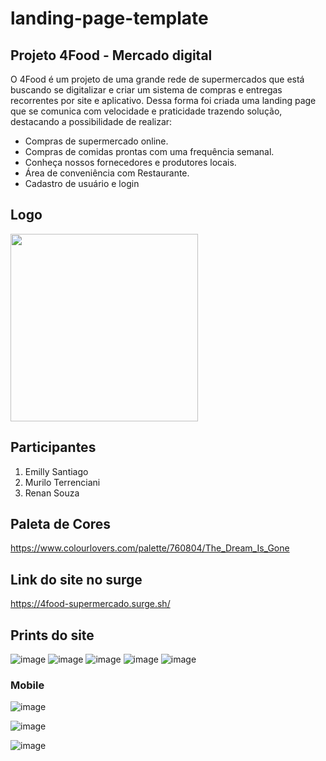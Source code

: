 # landing-page-template

## Projeto 4Food - Mercado digital
O 4Food é um projeto de uma grande rede de supermercados que está buscando se digitalizar e criar um sistema de compras e entregas recorrentes por site e aplicativo. Dessa forma foi criada uma landing page que se comunica com velocidade e praticidade trazendo solução, destacando a possibilidade de realizar: 

* Compras de supermercado online. 
* Compras de comidas prontas com uma frequência semanal.
* Conheça nossos fornecedores e produtores locais.
* Área de conveniência com Restaurante. 
* Cadastro de usuário e login

## Logo
<img width="300" src="https://user-images.githubusercontent.com/84817937/131926389-6f0332f7-7ac9-437f-b006-416c23122ac4.png"/>

## Participantes
1. Emilly Santiago
2. Murilo Terrenciani
3. Renan Souza

## Paleta de Cores
https://www.colourlovers.com/palette/760804/The_Dream_Is_Gone

## Link do site no surge
https://4food-supermercado.surge.sh/

## Prints do site
![image](https://user-images.githubusercontent.com/84817937/132143389-d61140b0-cdd2-42df-a80b-0495f6ebdb17.png)
![image](https://user-images.githubusercontent.com/84817937/132143393-e6771d22-97c8-4fc3-bec7-2364c2e2b035.png)
![image](https://user-images.githubusercontent.com/84817937/132143398-626eeeb1-dbbd-490f-9c5c-ac5301de46d6.png)
![image](https://user-images.githubusercontent.com/84817937/132143404-55fa5fab-c285-419c-93c3-74a5897b4d6d.png)
![image](https://user-images.githubusercontent.com/84817937/132143446-07e38ac8-63bd-478b-b9d9-1994a9c9b57f.png)
### Mobile 
![image](https://user-images.githubusercontent.com/84817937/132144134-f8e5060f-7466-4c9f-a3c5-4077a3ad2df8.png)

![image](https://user-images.githubusercontent.com/84817937/132144153-4db80474-e059-401c-8c0e-77bd308d6174.png)

![image](https://user-images.githubusercontent.com/84817937/132144211-4bb6ae97-0f0c-48ce-a002-c083e4e48638.png)


